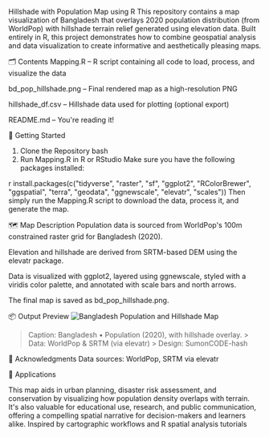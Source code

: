 Hillshade with Population Map using R
This repository contains a map visualization of Bangladesh that overlays 2020 population distribution (from WorldPop) with hillshade terrain relief generated using elevation data. Built entirely in R, this project demonstrates how to combine geospatial analysis and data visualization to create informative and aesthetically pleasing maps.

🗂️ Contents
Mapping.R – R script containing all code to load, process, and visualize the data

bd_pop_hillshade.png – Final rendered map as a high-resolution PNG

hillshade_df.csv – Hillshade data used for plotting (optional export)

README.md – You're reading it!

🚀 Getting Started
1. Clone the Repository
bash
2. Run Mapping.R in R or RStudio
Make sure you have the following packages installed:

r
install.packages(c("tidyverse", "raster", "sf", "ggplot2", "RColorBrewer",
                   "ggspatial", "terra", "geodata", "ggnewscale",
                   "elevatr", "scales"))
Then simply run the Mapping.R script to download the data, process it, and generate the map.

🗺️ Map Description
Population data is sourced from WorldPop's 100m constrained raster grid for Bangladesh (2020).

Elevation and hillshade are derived from SRTM-based DEM using the elevatr package.

Data is visualized with ggplot2, layered using ggnewscale, styled with a viridis color palette, and annotated with scale bars and north arrows.

The final map is saved as bd_pop_hillshade.png.

📦 Output Preview
![Bangladesh Population and Hillshade Map](bd_pop_hillshade.png)

> Caption: Bangladesh • Population (2020), with hillshade overlay. > Data: WorldPop & SRTM (via elevatr) > Design: SumonCODE-hash

🙌 Acknowledgments
Data sources: WorldPop, SRTM via elevatr

🎯 Applications

This map aids in urban planning, disaster risk assessment, and conservation by visualizing how population density overlaps with terrain. It's also valuable for educational use, research, and public communication, offering a compelling spatial narrative for decision-makers and learners alike.
Inspired by cartographic workflows and R spatial analysis tutorials
